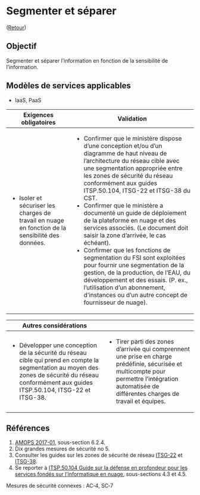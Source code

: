 # Segmenter et séparer

([Retour](../README.md))

## Objectif

Segmenter et séparer l’information en fonction de la sensibilité de l’information.

## Modèles de services applicables

- IaaS, PaaS

| Exigences obligatoires                                                                                           | Validation                                                                                                                                                                                                                                                                                                                                                                                                                                                                                                                                                                                                                                                                                                                                            |
| ---------------------------------------------------------------------------------------------------------------- | ----------------------------------------------------------------------------------------------------------------------------------------------------------------------------------------------------------------------------------------------------------------------------------------------------------------------------------------------------------------------------------------------------------------------------------------------------------------------------------------------------------------------------------------------------------------------------------------------------------------------------------------------------------------------------------------------------------------------------------------------------- |
| <ul><li>Isoler et sécuriser les charges de travail en nuage en fonction de la sensibilité des données.</li></ul> | <ul><li>Confirmer que le ministère dispose d’une conception et/ou d’un diagramme de haut niveau de l’architecture du réseau cible avec une segmentation appropriée entre les zones de sécurité du réseau conformément aux guides ITSP.50.104, ITSG-22 et ITSG-38 du CST.</li><li>Confirmer que le ministère a documenté un guide de déploiement de la plateforme en nuage et des services associés. (Le document doit saisir la zone d’arrivée, le cas échéant).</li><li>Confirmer que les fonctions de segmentation du FSI sont exploitées pour fournir une segmentation de la gestion, de la production, de l’EAU, du développement et des essais. (P. ex., l’utilisation d’un abonnement, d’instances ou d’un autre concept de fournisseur de nuage).</li></ul> |

| Autres considérations                                                                                                                                                                               |                                                                                                                                                                                                                   |
| --------------------------------------------------------------------------------------------------------------------------------------------------------------------------------------------------- | ----------------------------------------------------------------------------------------------------------------------------------------------------------------------------------------------------------------- |
| <ul><li>Développer une conception de la sécurité du réseau cible qui prend en compte la segmentation au moyen des zones de sécurité du réseau conformément aux guides ITSP.50.104, ITSG-22 et ITSG-38.</li></ul> | <ul><li>Tirer parti des zones d’arrivée qui comprennent une prise en charge prédéfinie, sécurisée et multicompte pour permettre l’intégration automatisée de différentes charges de travail et équipes.</li></ul> |

## Références

1. [AMOPS 2017-01](https://www.canada.ca/en/treasury-board-secretariat/services/access-information-privacy/security-identity-management/direction-secure-use-commercial-cloud-services-spin.html), sous-section 6.2.4.
2. Dix grandes mesures de sécurité no 5.
3. Consulter les guides sur les zones de sécurité de réseau [ITSG-22](https://cyber.gc.ca/fr/orientation/exigences-de-base-en-matiere-de-securite-pour-les-zones-de-securite-de-reseau-version) et [ITSG-38](https://cyber.gc.ca/fr/orientation/considerations-de-conception-relatives-au-positionnement-des-services-dans-les-zones).
4. Se reporter à [ITSP.50.104 Guide sur la défense en profondeur pour les services fondés sur l’informatique en nuage](https://cyber.gc.ca/fr/orientation/guide-sur-la-defense-en-profondeur-pour-les-services-fondes-sur-linfonuagique-itsp50104), sous-sections 4.3 et 4.5.

Mesures de sécurité connexes : AC‑4, SC‑7

